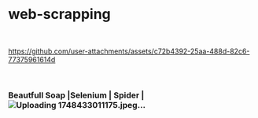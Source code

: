 

<br>

# web-scrapping


<br>

https://github.com/user-attachments/assets/c72b4392-25aa-488d-82c6-77375961614d

<br>

### Beautfull Soap |Selenium | Spider | ![Uploading 1748433011175.jpeg…]()
